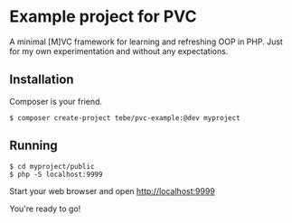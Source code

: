 # Example project for PVC

A minimal [M]VC framework for learning and refreshing OOP in PHP. 
Just for my own experimentation and without any expectations.

## Installation

Composer is your friend.

    $ composer create-project tebe/pvc-example:@dev myproject

## Running

    $ cd myproject/public
    $ php -S localhost:9999

Start your web browser and open <http://localhost:9999>

You're ready to go!
